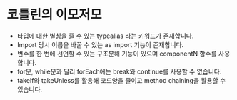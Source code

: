 # 코틀린의 이모저모
- 타입에 대한 별칭을 줄 수 있는 typealias 라는 키워드가 존재합니다.
- Import 당시 이름을 바꿀 수 있는 as import 기능이 존재합니다.
- 변수를 한 번에 선언할 수 있는 구조분해 기능이 있으며 componentN 함수를 사용합니다.
- for문, while문과 달리 forEach에는 break와 continue를 사용할 수 없습니다.
- takeIf와 takeUnless를 활용해 코드양을 줄이고 method chaining을 활용할 수 있습니다.
